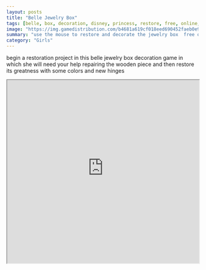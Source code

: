 ```yaml
---
layout: posts
title: "Belle Jewelry Box"
tags: [belle, box, decoration, disney, princess, restore, free, online, games, oyna, game, free, games, play, play, games]
image: "https://img.gamedistribution.com/b4681a619cf018eed690452faeb0e94f.jpg"
summary: "use the mouse to restore and decorate the jewelry box  free online games oyna game free games play play games"
category: "Girls"
---
```


begin a restoration project in this belle jewelry box decoration game in which she will need your help repairing the wooden piece and then restore its greatness with some colors and new hinges

<iframe width="100%" height="480px;" src="https://flash.gamedistribution.com?game=b4681a619cf018eed690452faeb0e94f"></iframe>